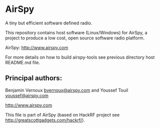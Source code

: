 AirSpy
======

A tiny but efficient software defined radio.

This repository contains host software (Linux/Windows) for AirSpy, a project to
produce a low cost, open source software radio platform.

AirSpy: http://www.airspy.com

For more details on how to build airspy-tools see previous directory host README.md file.

## Principal authors:

Benjamin Vernoux <bvernoux@airspy.com> and Youssef Touil <youssef@airspy.com> 


http://www.airspy.com

This file is part of AirSpy (based on HackRF project see http://greatscottgadgets.com/hackrf/).
